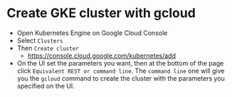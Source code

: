 # Create GKE cluster with gcloud

- Open Kubernetes Engine on Google Cloud Console
- Select `Clusters`
- Then `Create cluster`
    - https://console.cloud.google.com/kubernetes/add
- On the UI set the parameters you want, then at the bottom of the page click `Equivalent REST or command line`. The `command line` one will give you the `gcloud` command to create the cluster with the parameters you specified on the UI.
